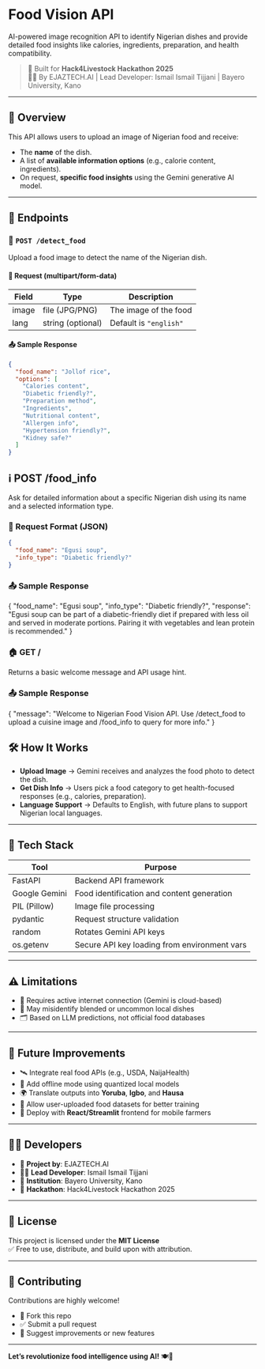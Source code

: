 # Food Vision API

AI-powered image recognition API to identify Nigerian dishes and provide detailed food insights like calories, ingredients, preparation, and health compatibility.

> 🏁 Built for **Hack4Livestock Hackathon 2025**  
> 👨‍🔬 By EJAZTECH.AI | Lead Developer: Ismail Ismail Tijjani | Bayero University, Kano

---

## 📌 Overview

This API allows users to upload an image of Nigerian food and receive:

- The **name** of the dish.
- A list of **available information options** (e.g., calorie content, ingredients).
- On request, **specific food insights** using the Gemini generative AI model.

---

## 🔗 Endpoints

### 🥘 `POST /detect_food`

Upload a food image to detect the name of the Nigerian dish.

#### 🔁 Request (multipart/form-data)
| Field   | Type       | Description                    |
|---------|------------|--------------------------------|
| image   | file (JPG/PNG) | The image of the food        |
| lang    | string (optional) | Default is `"english"` |

#### 📤 Sample Response
```json
{
  "food_name": "Jollof rice",
  "options": [
    "Calories content",
    "Diabetic friendly?",
    "Preparation method",
    "Ingredients",
    "Nutritional content",
    "Allergen info",
    "Hypertension friendly?",
    "Kidney safe?"
  ]
}
```

## ℹ️ POST /food_info

Ask for detailed information about a specific Nigerian dish using its name and a selected information type.

### 🧾 Request Format (JSON)
```json
{
  "food_name": "Egusi soup",
  "info_type": "Diabetic friendly?"
}
```
### 📤 Sample Response
{
  "food_name": "Egusi soup",
  "info_type": "Diabetic friendly?",
  "response": "Egusi soup can be part of a diabetic-friendly diet if prepared with less oil and served in moderate portions. Pairing it with vegetables and lean protein is recommended."
}

### 🏠 GET /
Returns a basic welcome message and API usage hint.

### 📤 Sample Response

{
  "message": "Welcome to Nigerian Food Vision API. Use /detect_food to upload a cuisine image and /food_info to query for more info."
}

## 🛠️ How It Works

- **Upload Image** → Gemini receives and analyzes the food photo to detect the dish.
- **Get Dish Info** → Users pick a food category to get health-focused responses (e.g., calories, preparation).
- **Language Support** → Defaults to English, with future plans to support Nigerian local languages.

---

## 🧪 Tech Stack

| Tool           | Purpose                                      |
|----------------|----------------------------------------------|
| FastAPI        | Backend API framework                        |
| Google Gemini  | Food identification and content generation   |
| PIL (Pillow)   | Image file processing                        |
| pydantic       | Request structure validation                 |
| random         | Rotates Gemini API keys                      |
| os.getenv      | Secure API key loading from environment vars |

---

## ⚠️ Limitations

- 📶 Requires active internet connection (Gemini is cloud-based)
- 🤖 May misidentify blended or uncommon local dishes
- 🗂️ Based on LLM predictions, not official food databases

---

## 🔮 Future Improvements

- 🛰️ Integrate real food APIs (e.g., USDA, NaijaHealth)
- 📴 Add offline mode using quantized local models
- 🌍 Translate outputs into **Yoruba**, **Igbo**, and **Hausa**
- 🧾 Allow user-uploaded food datasets for better training
- 📱 Deploy with **React/Streamlit** frontend for mobile farmers

---

## 👨‍💻 Developers

- 🧪 **Project by**: EJAZTECH.AI  
- 👨‍🔬 **Lead Developer**: Ismail Ismail Tijjani  
- 🏫 **Institution**: Bayero University, Kano  
- 🏁 **Hackathon**: Hack4Livestock Hackathon 2025

---

## 📜 License

This project is licensed under the **MIT License**  
✅ Free to use, distribute, and build upon with attribution.

---

## 🤝 Contributing

Contributions are highly welcome!

- 🍴 Fork this repo  
- ✅ Submit a pull request  
- 💬 Suggest improvements or new features  

---

**Let’s revolutionize food intelligence using AI!** 🍽️🤖
